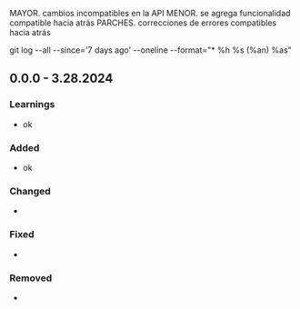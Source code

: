 MAYOR. cambios incompatibles en la API
MENOR. se agrega funcionalidad compatible hacia atrás
PARCHES. correcciones de errores compatibles hacia atrás

git log --all --since='7 days ago' --oneline --format="* %h %s (%an) %as"

## 0.0.0 - 3.28.2024

### Learnings
- ok

### Added
- ok

### Changed
-

### Fixed
-

### Removed
-
